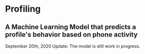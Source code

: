 # Profiling
## A Machine Learning Model that predicts a profile's behavior based on phone activity

September 20th, 2020
Update: The model is still work in progress.

